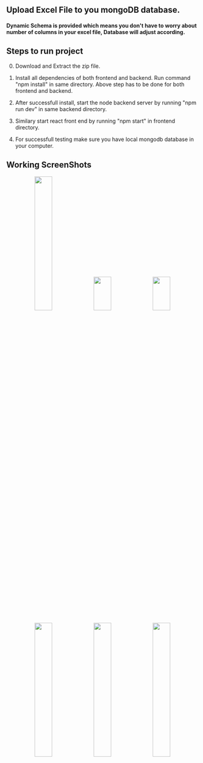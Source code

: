 ## Upload Excel File to you mongoDB database.

#### Dynamic Schema is provided which means you don't have to worry about number of columns in your excel file, Database will adjust according.

## Steps to run project
0. Download and Extract the zip file.
1. Install all dependencies of both frontend and backend.
   Run command "npm install" in same directory.
   Above step has to be done for both frontend and backend.

2. After successfull install, start the node backend server by running "npm run dev" in same backend directory.
3. Similary start react front end by running "npm start" in frontend directory.
4. For successfull testing make sure you have local mongodb database in your computer.


## Working ScreenShots

<center> 
  <div>
      <img src="https://user-images.githubusercontent.com/58907200/235406205-2b1fb16e-47b6-4180-83b7-833909c6426a.png" width=30% height=30%>
      <img src="https://user-images.githubusercontent.com/58907200/235406209-3f0492a0-1a0a-4244-a651-3da661161831.png" width=30% height=15%>
      <img src="https://user-images.githubusercontent.com/58907200/235406212-4adaf9b6-a7a6-4a21-822d-ddb1a21c1135.png" width=30% height=15%> 
      <img src="https://user-images.githubusercontent.com/58907200/235406214-5a8109e6-e1bb-43a7-9f4c-b7e41d8087a6.png" width=30% height=30%>
      <img src="https://user-images.githubusercontent.com/58907200/235350659-9573ce43-3bc4-4cfd-8c84-6ab5e5da63be.png" width=30% height=30%>
      <img src="https://user-images.githubusercontent.com/58907200/235350661-01839db1-6ae0-4d4a-8f91-1d885a7c5227.png" width=30% height=30%>
  </div>

</center>

